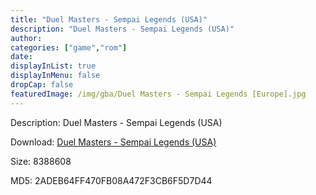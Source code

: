 ```yaml
---
title: "Duel Masters - Sempai Legends (USA)"
description: "Duel Masters - Sempai Legends (USA)"
author: 
categories: ["game","rom"]
date: 
displayInList: true
displayInMenu: false
dropCap: false
featuredImage: /img/gba/Duel Masters - Sempai Legends [Europe].jpg
---
```


Description: Duel Masters - Sempai Legends (USA)

Download: <a style="text-decoration:underline;" href="https://mega.nz/#!mOBWGKIT!QJCL0unhDj-OwJQxFuuN7qqsjQJB_M1_b5kuiXNCQTI" target = "_blank" rel = "nofollow" > Duel Masters - Sempai Legends (USA)</a>

Size: 8388608

MD5: 2ADEB64FF470FB08A472F3CB6F5D7D44


